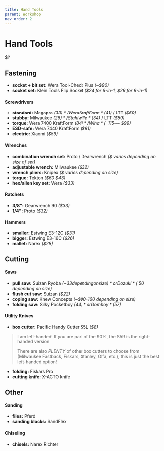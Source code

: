 ```yaml
---
title: Hand Tools
parent: Workshop
nav_order: 2
---
```

# Hand Tools

 $?

## Fastening

- **socket + bit set:** Wera Tool-Check Plus *(~$90)*
- **socket set:** Klein Tools Flip Socket *($24 for 6-in-1, $29 for 9-in-1)*

#### Screwdrivers

- **standard:** Megapro *($33)* / Wera KraftForm *($41)* / LTT *($69)*
- **stubby:** Milwaukee *($26)* / Stahlwille *($34)* / LTT *($59)*
- **torque:** Wera 7400 KraftForm *($84)* / Wiha *(~~$115~~ $99)*
- **ESD-safe:** Wera 7440 KraftForm *($91)* 
- **electric:** Xiaomi *($59)*

#### Wrenches

- **combination wrench set:** Proto / Gearwrench *($ varies depending on size of set)*
- **adjustable wrench:** Milwaukee *($32)*
- **wrench pliers:** Knipex *($ varies depending on size)*
- **torque:** Tekton *(~~$60~~ $43)*
- **hex/allen key set:** Wera *($33)*

#### Ratchets

- **3/8":** Gearwrench 90 *($33)*
- **1/4":** Proto *($32)*

#### Hammers

- **smaller:** Estwing E3-12C *($31)*
- **bigger:** Estwing E3-16C *($26)*
- **mallet:** Narex *($28)*

## Cutting

#### Saws

- **pull saw:** Suizan Ryoba *(~$33 depending on size)* or Dozuki *(~$50 depending on size)*
- **flush cut saw:** Suizan *($22)*
- **coping saw:** Knew Concepts *(~$90-160 depending on size)*
- **folding saw:** Silky Pocketboy *($44)* or Gomboy *($57)*

#### Utility Knives

- **box cutter:** Pacific Handy Cutter S5L *($8)*

> I am left-handed! If you are part of the 90%, the S5R is the right-handed version
> 
> There are also *PLENTY* of other box cutters to choose from (Milwaukee Fastback, Fiskars, Stanley, Olfa, etc.), this is just the best left-handed option!

- **folding:** Fiskars Pro
- **cutting knife:** X-ACTO knife

## Other

#### Sanding

- **files:** Pferd 
- **sanding blocks:** SandFlex

#### Chiseling

- **chisels:** Narex Richter
